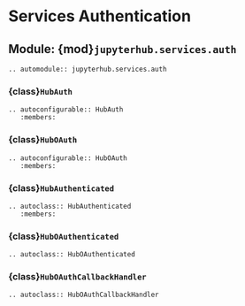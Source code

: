 # Services Authentication

## Module: {mod}`jupyterhub.services.auth`

```{eval-rst}
.. automodule:: jupyterhub.services.auth
```

### {class}`HubAuth`

```{eval-rst}
.. autoconfigurable:: HubAuth
   :members:
```

### {class}`HubOAuth`

```{eval-rst}
.. autoconfigurable:: HubOAuth
   :members:
```

### {class}`HubAuthenticated`

```{eval-rst}
.. autoclass:: HubAuthenticated
   :members:
```

### {class}`HubOAuthenticated`

```{eval-rst}
.. autoclass:: HubOAuthenticated
```

### {class}`HubOAuthCallbackHandler`

```{eval-rst}
.. autoclass:: HubOAuthCallbackHandler
```
